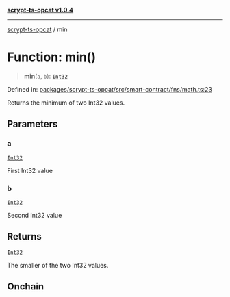 [**scrypt-ts-opcat v1.0.4**](../README.md)

***

[scrypt-ts-opcat](../README.md) / min

# Function: min()

> **min**(`a`, `b`): [`Int32`](../type-aliases/Int32.md)

Defined in: [packages/scrypt-ts-opcat/src/smart-contract/fns/math.ts:23](https://github.com/OPCAT-Labs/ts-tools/blob/528986f3e4ac436a160988491680cf191c0bf231/packages/scrypt-ts-opcat/src/smart-contract/fns/math.ts#L23)

Returns the minimum of two Int32 values.

## Parameters

### a

[`Int32`](../type-aliases/Int32.md)

First Int32 value

### b

[`Int32`](../type-aliases/Int32.md)

Second Int32 value

## Returns

[`Int32`](../type-aliases/Int32.md)

The smaller of the two Int32 values.

## Onchain
